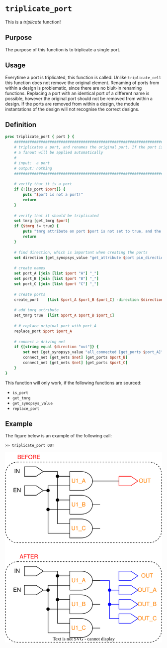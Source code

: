 # ```triplicate_port```

This is a *triplicate* function!

## Purpose

The purpose of this function is to triplicate a single port.

## Usage

Everytime a port is triplicated, this function is called. Unlike ```triplicate_cell``` this function does not remove the original element. Renaming of ports from within a design is problematic, since there are no biult-in renaming functions. Replacing a port with an identical port of a different name is possible, however the original port should not be removed from within a design. If the ports are removed from within a design, the module instantations of the design will not recognise the correct designs.

## Definition

```tcl
proc triplicate_port { port } {
    ##################################################################################
    # triplicates a port, and renames the original port. If the port is an output, 
    # a fanout will be applied automatically
    #
    # input:  a port 
    # output: nothing
    ##################################################################################

    # verify that it is a port
    if {![is_port $port]} {
        puts "$port is not a port!"
        return
    }

    # verify that it should be triplicated
    set tmrg [get_tmrg $port]
    if {$tmrg != true} {
        puts "tmrg attribute on port $port is not set to true, and the port will not be triplicated!"
        return
    }

    # find direction, which is important when creating the ports
    set direction [get_synopsys_value "get_attribute $port pin_direction"]

    # create names
    set port_A [join [list $port "A"] "_"]
    set port_B [join [list $port "B"] "_"]
    set port_C [join [list $port "C"] "_"]

    # create ports
    create_port    [list $port_A $port_B $port_C] -direction $direction

    # add tmrg attribute
    set_tmrg true  [list $port_A $port_B $port_C]

    # # replace original port with port_A
    replace_port $port $port_A

    # connect a driving net
    if {[string equal $direction "out"]} {
        set net [get_synopsys_value "all_connected [get_ports $port_A]"]
        connect_net [get_nets $net] [get_ports $port_B]
        connect_net [get_nets $net] [get_ports $port_C]
    }
}
```

This function will only work, if the following functions are sourced:

* ```is_port```
* ```get_tmrg```
* ```get_synopsys_value```
* ```replace_port```

## Example

The figure below is an example of the following call:

```tcl
>> triplicate_port OUT
```

<picture>
  <source media="(prefers-color-scheme: dark)" srcset="../figures/dark-mode/triplicate_scripts/triplicate_output_ports.drawio.svg">
  <img alt="Example of triplicate_port on an output port" src="../figures/light-mode/triplicate_scripts/triplicate_output_ports.drawio.svg">
</picture>
